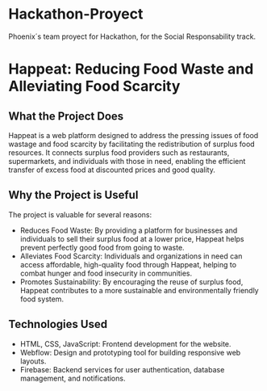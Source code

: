 # Hackathon-Proyect
Phoenix´s team proyect for Hackathon, for the Social Responsability track.
# Happeat: Reducing Food Waste and Alleviating Food Scarcity

## What the Project Does
Happeat is a web platform designed to address the pressing issues of food wastage and food scarcity by facilitating the redistribution of surplus food resources. It connects surplus food providers such as restaurants, supermarkets, and individuals with those in need, enabling the efficient transfer of excess food at discounted prices and good quality.

## Why the Project is Useful
The project is valuable for several reasons:
- Reduces Food Waste: By providing a platform for businesses and individuals to sell their surplus food at a lower price, Happeat helps prevent perfectly good food from going to waste.
- Alleviates Food Scarcity: Individuals and organizations in need can access affordable, high-quality food through Happeat, helping to combat hunger and food insecurity in communities.
- Promotes Sustainability: By encouraging the reuse of surplus food, Happeat contributes to a more sustainable and environmentally friendly food system.

## Technologies Used
- HTML, CSS, JavaScript: Frontend development for the website.
- Webflow: Design and prototyping tool for building responsive web layouts.
- Firebase: Backend services for user authentication, database management, and notifications.

